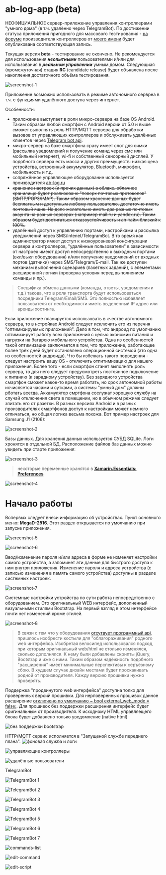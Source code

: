 # ab-log-app (beta)
НЕОФИЦИАЛЬНОЕ сервер-приложение управления контроллерами "умного дома" (в т.ч. удалённо через TelegramBot).
По достижении статуса приложения пригодного для массового тестирования - [на форуме](https://ab-log.ru/forum/) производителя контроллеров от [моего имени](https://www.ab-log.ru/forum/search.php?author_id=7152&sr=posts) будет опубликована соответствующая запись.

Текущая версия **beta** - тестирование не окончено. Не рекомендуется для использования ***неопытными*** пользователями и/или для использования в ***реальном управлении*** умным домом.
Следующиая (промежуточная) стадия **RC** (candidate release) будет объявлена после накопления достаточного объёма тестирования.

![screenshot-1](./screenshots/screenshot-1.png)

Приложение возможно использовать в режиме автономного сервреа в т.ч. с функциями удалённого доступа через интернет.

Особенности:
- приложение выступает в роли микро-сервера на базе OS Android. Таким образом любой смартфон с Android версии от 5.0 и выше сможет выполнять роль HTTP/MQTT сервера для обработки вызовов от управляющих контроллеров и обслуживать удалённых клиентов через [Telegram bot api](https://core.telegram.org/bots/api).
- микро-сервер на базе смартфона сразу имеет слот для симки (рассылка уведомлений и получение команд через смс или мобильный интернет), wi-fi и собственный сенсорный дисплей. У подобного сервера есть масса и других преимуществ: низкая цена устройства, встроенный аккумулятор, Bluetooth, микрофон, мобильность и т.д.
- сопряжённое управляющее оборудование используется производителя [ab-log.ru](https://ab-log.ru/)
- ~~хранение настроек (и прочих данных) в облаке. облачное хранилище будет реализовано "поверх почтовых протоколов" (SMTP/POP3/IMAP). Таким образом хранение данных будет бесплатным и доступным любому пользователю. достаточно иметь почтовый ящик. На деле желательно иметь два разных почтовых акаунта на разных серверах (например mail.ru и yandex.ru). Таким образом будет достигаться отказоустойчивость и ап-тайм близкий к 100%.~~
- удалённый доступ к управлению портами, настройками и рассылка уведомлений через SMS/Intenet/TelegramBot. В то время как администратор имеет доступ к низкоуровневой конфигурации сервера и контроллеров, "удалённые пользователи" в зависимости от настроек имеют доступ непосредственно к выходным портами (вкл/выкл оборудования) и/или получение уведомлений от входных портов (датчики) через SMS/Telegram/E-mail. Так же доступен механизм выполнения сценариев (пакетных заданий), с элементами расширенной логики (проверка условия перед выполнением команды и пр.).

 > Специфика обмена данными (команды, ответы, уведомления и т.д.) такова, что в роли транспорта будут использоваться посредники Telegram/Email/SMS.
Это полностью избавляет пользователя от необходимости иметь выделенный IP адрес или аренды хостинга.

Если приложение планируется использовать в кчестве автономного сервера, то в нстройках Android следует исключить его из перечня "оптимизируемых приложений".
Дело в том, что андроид по умолчанию оптимизирует работу всех приложений с целью экономии питания и нагрузки на батарею мобильного устройства.
Одна из особенностей такой оптимизации заключается в том, что приложение, работающее более трёх дней будет остановлено операционной системой (это одна из особенностей андроида).
Что бы избежать такого порведения - следует настроить вашу OS - отключить отпитимизацию для нашего приложения.
Более того - если смартфон станет выполнять роль сервера, то для него следует предусмотреть постоянное подключение к питанию (к зарадному устройству).
Без зарядного устройства смартфон сможет какое-то время работать, но срок автономной работы исчисляется часами и сутками, а системы "умный дом" должны рботать всегда.
Аккамулятор смртфона сослужат хорошую службу на случай отключения света в помещении, но в обычном режиме следует зпитать его от разетки.
В разных версиях Android и в разных производителях смартфонов доступ к настройкам может немного отличаться, но общая логика весьма похожа.
Вот пример настроек для Samsung J1 (2106):

![screenshot-2](./screenshots/screenshot-2.png)

Базы данных. Для хранения данных используется СУБД SQLite. Логи хронятся в отдельной БД. Расположение файлов баз данных можно увидеть при старте приложения:

![screenshot-3](./screenshots/screenshot-3.png)

> некоторые переменные хранятся в **[Xamarin.Essentials: Preferences](https://docs.microsoft.com/en-gb/xamarin/essentials/preferences?tabs=android)**

![screenshot-4](./screenshots/screenshot-4.png)

# Начало работы

Вопервых следует внеси информацию об устройствах. Пункт основного меню: **MegaD-2516**. Этот раздел открывается по умолчанию при запуске приложения.

![screenshot-5](./screenshots/screenshot-5.png)

![screenshot-6](./screenshots/screenshot-6.png)

Ввод/изменение пароля и/или адреса в форме не изменяет настройки самого устройства, а запоминет эти данные для быстрого доступа к ним внутри приложения.
Изменение пароля и адреса устройства (с записью изменения в память самого устройства) доступны в разделе системных настроек.

![screenshot-7](./screenshots/screenshot-7.png)

Системные настройки устройства по сути работа непосредственно с оборудованием. Это оригинальный WEB интерфейс, дополненный визуальными стилями Bootstrap.
На первый взгляд в этом интерфейсе почти нет изменений кроме стилей.

![screenshot-8](./screenshots/screenshot-8.png)

> В связи с тем что у оборудования [отсутвует  программный api](https://ab-log.ru/forum/viewtopic.php?f=5&t=1740), пришлось изобрести костыли для "облагораживания" родного web интерфейса.
Изобретая велосипед использовался подход, при которым оригинальный web/html не столько изменялся, сколько дополнялся. К нему были добавлены скрипты jQuery, Bootstrap и иже с ними. Таким образом надёжность подобного "расширения" имеет минимальные перспективы к серъёзному сбою.
В худшем случае дизайн местами будет проскакивать родной от производителя. Кажду версию прошивки нужно проверять.

Поддержка "продвинутого web интерфейса" доступна толко для проверенных версий прошивки. Для нерповеренных прошивок данное расширение [отключено по умолчанию ~ bool external_web_mode = false;](https://github.com/badhitman/ab-log-app/blob/master/server%20configurator/Activity/HardwareSystemSettingsActivity.cs).
Для прошивок без поддержки расширения интерфейс будет оригинальным от производителя. К исходному HTML управляещего блока будет добавлено только уведомление (native html)

![без поддержки bootstrap](./screenshots/web-bootstrap-not-supported.png)

HTTP/MQTT сервис исполняется в "Запущеной службе переднего плана".
![фоновая служба и логи](./screenshots/foreground-service.png)

![управляющие контроллеры](./screenshots/hardwares.png)

![удалённые пользователи](./screenshots/users.png)

TelegramBot

![TelegramBot 1](./screenshots/telegram-bot-1.jpg)

![TelegramBot 2](./screenshots/telegram-bot-2.jpg)

![TelegramBot 3](./screenshots/telegram-bot-3.jpg)

![TelegramBot 4](./screenshots/telegram-bot-4.jpg)

![TelegramBot 5](./screenshots/telegram-bot-5.jpg)

![TelegramBot 6](./screenshots/telegram-bot-6.jpg)

![TelegramBot 7](./screenshots/telegram-bot-7.png)

![commands-list](./screenshots/commands-list.png)

![edit-command](./screenshots/edit-command.png)

![edit-script](./screenshots/edit-script.png)
